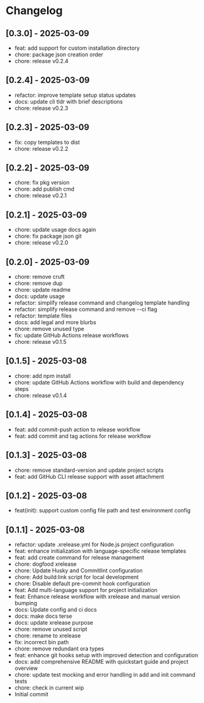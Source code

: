 # Changelog

## [0.3.0] - 2025-03-09

* feat: add support for custom installation directory
* chore: package json creation order
* chore: release v0.2.4

## [0.2.4] - 2025-03-09

* refactor: improve template setup status updates
* docs: update cli tldr with brief descriptions
* chore: release v0.2.3

## [0.2.3] - 2025-03-09

* fix: copy templates to dist
* chore: release v0.2.2

## [0.2.2] - 2025-03-09

* chore: fix pkg version
* chore: add publish cmd
* chore: release v0.2.1

## [0.2.1] - 2025-03-09

* chore: update usage docs again
* chore: fix package json git
* chore: release v0.2.0

## [0.2.0] - 2025-03-09

* chore: remove cruft
* chore: remove dup
* chore: update readme
* docs: update usage
* refactor: simplify release command and changelog template handling
* refactor: simplify release command and remove --ci flag
* refactor: template files
* docs:  add legal and more blurbs
* chore: remove unused type
* fix: update GitHub Actions release workflows
* chore: release v0.1.5

## [0.1.5] - 2025-03-08

* chore: add npm install
* chore: update GitHub Actions workflow with build and dependency steps
* chore: release v0.1.4

## [0.1.4] - 2025-03-08

* feat: add commit-push action to release workflow
* feat: add commit and tag actions for release workflow

## [0.1.3] - 2025-03-08

- chore: remove standard-version and update project scripts
- feat: add GitHub CLI release support with asset attachment

## [0.1.2] - 2025-03-08

- feat(init): support custom config file path and test environment config

## [0.1.1] - 2025-03-08

- refactor: update .xrelease.yml for Node.js project configuration
- feat: enhance initialization with language-specific release templates
- feat: add create command for release management
- chore: dogfood xrelease
- chore: Update Husky and Commitlint configuration
- chore: Add build:link script for local development
- chore: Disable default pre-commit hook configuration
- feat: Add multi-language support for project initialization
- feat: Enhance release workflow with xrelease and manual version bumping
- docs: Update config and ci docs
- docs: make docs terse
- docs: update xrelease purpose
- chore: remove unused script
- chore: rename to xrelease
- fix: incorrect bin path
- chore: remove redundant ora types
- feat: enhance git hooks setup with improved detection and configuration
- docs: add comprehensive README with quickstart guide and project overview
- chore: update test mocking and error handling in add and init command tests
- chore: check in current wip
- Initial commit
